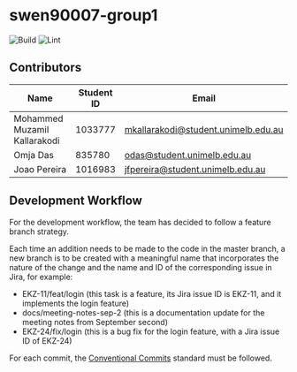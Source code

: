# swen90007-group1

![Build](https://github.com/omjadas/swen90007-group1/workflows/Build/badge.svg?branch=master)
![Lint](https://github.com/omjadas/swen90007-group1/workflows/Lint/badge.svg?branch=master)

## Contributors

| Name                         | Student ID | Email                               |
|------------------------------|------------|-------------------------------------|
| Mohammed Muzamil Kallarakodi | 1033777    | mkallarakodi@student.unimelb.edu.au |
| Omja Das                     | 835780     | odas@student.unimelb.edu.au         |
| Joao Pereira                 | 1016983    | jfpereira@student.unimelb.edu.au    |

## Development Workflow

For the development workflow, the team has decided to follow a feature branch
strategy.

Each time an addition needs to be made to the code in the master branch, a new
branch is to be created with a meaningful name that incorporates the nature of
the change and the name and ID of the corresponding issue in Jira, for example:

- EKZ-11/feat/login (this task is a feature, its Jira issue ID is EKZ-11, and it
  implements the login feature)
- docs/meeting-notes-sep-2 (this is a documentation update for the meeting notes
  from September second)
- EKZ-24/fix/login (this is a bug fix for the login feature, with a Jira issue
  ID of EKZ-24)

For each commit, the [Conventional Commits](https://www.conventionalcommits.org/en/v1.0.0/)
standard must be followed.

